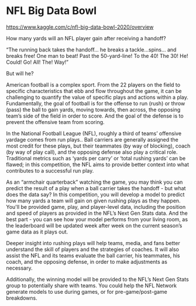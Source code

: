 # NFL Big Data Bowl
https://www.kaggle.com/c/nfl-big-data-bowl-2020/overview

How many yards will an NFL player gain after receiving a handoff?

“The running back takes the handoff… he breaks a tackle…spins… and breaks free! One man to beat! Past the 50-yard-line! To the 40! The 30! He! Could! Go! All! The! Way!”

But will he?


American football is a complex sport. From the 22 players on the field to specific characteristics that ebb and flow throughout the game, it can be challenging to quantify the value of specific plays and actions within a play. Fundamentally, the goal of football is for the offense to run (rush) or throw (pass) the ball to gain yards, moving towards, then across, the opposing team’s side of the field in order to score. And the goal of the defense is to prevent the offensive team from scoring.

In the National Football League (NFL), roughly a third of teams’ offensive yardage comes from run plays.. Ball carriers are generally assigned the most credit for these plays, but their teammates (by way of blocking), coach (by way of play call), and the opposing defense also play a critical role. Traditional metrics such as ‘yards per carry’ or ‘total rushing yards’ can be flawed; in this competition, the NFL aims to provide better context into what contributes to a successful run play.

As an “armchair quarterback” watching the game, you may think you can predict the result of a play when a ball carrier takes the handoff - but what does the data say? In this competition, you will develop a model to predict how many yards a team will gain on given rushing plays as they happen. You'll be provided game, play, and player-level data, including the position and speed of players as provided in the NFL’s Next Gen Stats data. And the best part - you can see how your model performs from your living room, as the leaderboard will be updated week after week on the current season’s game data as it plays out.

Deeper insight into rushing plays will help teams, media, and fans better understand the skill of players and the strategies of coaches. It will also assist the NFL and its teams evaluate the ball carrier, his teammates, his coach, and the opposing defense, in order to make adjustments as necessary.

Additionally, the winning model will be provided to the NFL’s Next Gen Stats group to potentially share with teams. You could help the NFL Network generate models to use during games, or for pre-game/post-game breakdowns.
